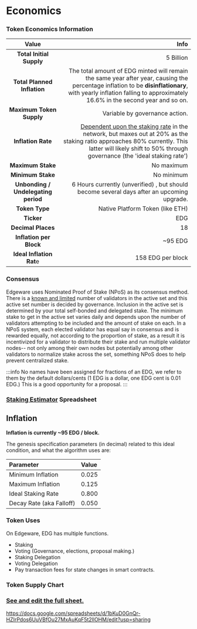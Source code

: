 # Economics

### Token Economics Information

|                Value                |                                                                                                                                                                                                                                                                                                               Info |
| :---------------------------------: | -----------------------------------------------------------------------------------------------------------------------------------------------------------------------------------------------------------------------------------------------------------------------------------------------------------------: |
|      **Total Initial Supply**       |                                                                                                                                                                                                                                                                                                          5 Billion |
|     **Total Planned Inflation**     |                                                                                                The total amount of EDG minted will remain the same year after year, causing the percentage inflation to be **disinflationary**, with yearly inflation falling to approximately 16.6% in the second year and so on. |
|      **Maximum Token Supply**       |                                                                                                                                                                                                                                                                                     Variable by governance action. |
|         **Inflation Rate**          | [Dependent upon the staking rate](https://docs.google.com/spreadsheets/d/1QCs1KgGGAEIDugOHHD6n8kI4UG2v5nO_DwXt-D8El4A/edit#gid=494484132) in the network, but maxes out at 20% as the staking ratio approaches 80% currently. This latter will likely shift to 50% through governance \(the 'ideal staking rate'\) |
|          **Maximum Stake**          |                                                                                                                                                                                                                                                                                                         No maximum |
|          **Minimum Stake**          |                                                                                                                                                                                                                                                                                                         No minimum |
| **Unbonding / Undelegating period** |                                                                                                                                                                                                                       6 Hours currently \(unverified\) , but should become several days after an upcoming upgrade. |
|           **Token Type**            |                                                                                                                                                                                                                                                                                 Native Platform Token \(like ETH\) |
|             **Ticker**              |                                                                                                                                                                                                                                                                                                                EDG |
|         **Decimal Places**          |                                                                                                                                                                                                                                                                                                                 18 |
|       **Inflation per Block**       |                                                                                                                                                                                                                                                                                                            ~95 EDG |
|      **Ideal Inflation Rat**e       |                                                                                                                                                                                                                                                                                                  158 EDG per block |

### Consensus

Edgeware uses Nominated Proof of Stake \(NPoS\) as its consensus method. There is a [known and limited](https://polkadot.js.org/apps/#/staking) number of validators in the active set and this active set number is decided by governance. Inclusion in the active set is determined by your total self-bonded and delegated stake. The minimum stake to get in the active set varies daily and depends upon the number of validators attempting to be included and the amount of stake on each. In a NPoS system, each elected validator has equal say in consensus and is rewarded equally, not according to the proportion of stake, as a result it is incentivized for a validator to distribute their stake and run multiple validator nodes-- not only among their own nodes but potentially among other validators to normalize stake across the set, something NPoS does to help prevent centralized stake.

:::info
No names have been assigned for fractions of an EDG, we refer to them by the default dollars/cents \(1 EDG is a dollar, one EDG cent is 0.01 EDG.\) This is a good opportunity for a proposal.
:::

### [Staking Estimator](https://docs.google.com/spreadsheets/d/1VlzTUDESbbfOggMRz3GyE9-VqR9MlOhNuoekBboKvLw/edit?usp=sharing) Spreadsheet

## Inflation

**Inflation is currently ~95 EDG / block.**

The genesis specification parameters \(in decimal\) related to this ideal condition, and what the algorithm uses are:

| Parameter                  | Value |
| :------------------------- | :---- |
| Minimum Inflation          | 0.025 |
| Maximum Inflation          | 0.125 |
| Ideal Staking Rate         | 0.800 |
| Decay Rate \(aka Falloff\) | 0.050 |

### Token Uses

On Edgeware, EDG has multiple functions.

- Staking
- Voting \(Governance, elections, proposal making.\)
- Staking Delegation
- Voting Delegation
- Pay transaction fees for state changes in smart contracts.

### Token Supply Chart

### [See and edit the full sheet.](https://docs.google.com/spreadsheets/d/1bKuD0GnQr-HZIrPdos6UuVBfOu27MxAuKqF5t2llOHM/edit)

https://docs.google.com/spreadsheets/d/1bKuD0GnQr-HZIrPdos6UuVBfOu27MxAuKqF5t2llOHM/edit?usp=sharing
